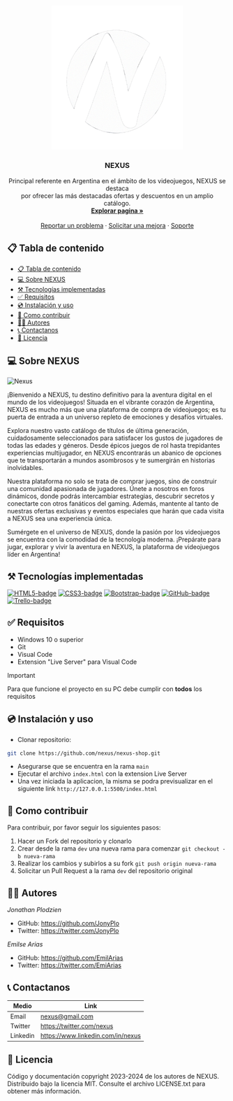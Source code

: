 <!-- PROJECT LOGO -->
<div align="center">
  <a href="https://nexus-89i.netlify.app/">
    <img src="./img/nexus-logo.png" alt="Nexus" width="300" />
  </a>

  <h3>NEXUS</h3>

  <p>
    Principal referente en Argentina en el ámbito de los videojuegos, NEXUS se destaca<br>
    por ofrecer las más destacadas ofertas y descuentos en un amplio catálogo.
    <br />
    <a href="https://nexus-89i.netlify.app/">
      <strong>Explorar pagina »</strong>
    </a>
    <br />
    <br />
    <a href="https://nexus-89i.netlify.app/">Reportar un problema</a>
      ·
    <a href="https://nexus-89i.netlify.app/">Solicitar una mejora</a>
      ·
    <a href="https://nexus-89i.netlify.app/">Soporte</a>
  </p>
</div>

## 📋 Tabla de contenido

- [📋 Tabla de contenido](#-tabla-de-contenido)
- [💻 Sobre NEXUS](#-sobre-nexus)
- [⚒️ Tecnologías implementadas](#️-tecnologías-implementadas)
- [✅ Requisitos](#-requisitos)
- [💿 Instalación y uso](#-instalación-y-uso)
- [🤝 Como contribuir](#-como-contribuir)
- [👨‍💻 Autores](#-autores)
- [📞 Contactanos](#-contactanos)
- [📄 Licencia](#-licencia)

## 💻 Sobre NEXUS

![Nexus](/img/nexus-page.png)

¡Bienvenido a NEXUS, tu destino definitivo para la aventura digital en el mundo de los videojuegos! Situada en el vibrante corazón de Argentina, NEXUS es mucho más que una plataforma de compra de videojuegos; es tu puerta de entrada a un universo repleto de emociones y desafíos virtuales.

Explora nuestro vasto catálogo de títulos de última generación, cuidadosamente seleccionados para satisfacer los gustos de jugadores de todas las edades y géneros. Desde épicos juegos de rol hasta trepidantes experiencias multijugador, en NEXUS encontrarás un abanico de opciones que te transportarán a mundos asombrosos y te sumergirán en historias inolvidables.

Nuestra plataforma no solo se trata de comprar juegos, sino de construir una comunidad apasionada de jugadores. Únete a nosotros en foros dinámicos, donde podrás intercambiar estrategias, descubrir secretos y conectarte con otros fanáticos del gaming. Además, mantente al tanto de nuestras ofertas exclusivas y eventos especiales que harán que cada visita a NEXUS sea una experiencia única.

Sumérgete en el universo de NEXUS, donde la pasión por los videojuegos se encuentra con la comodidad de la tecnología moderna. ¡Prepárate para jugar, explorar y vivir la aventura en NEXUS, la plataforma de videojuegos líder en Argentina!

## ⚒️ Tecnologías implementadas

[![HTML5-badge]][HTML5-url]
[![CSS3-badge]][CSS3-url]
[![Bootstrap-badge]][Bootstrap-url]
[![GitHub-badge]][GitHub-url]
[![Trello-badge]][Trello-url]

## ✅ Requisitos

* Windows 10 o superior
* Git
* Visual Code
* Extension "Live Server" para Visual Code

> [!IMPORTANT]
> Para que funcione el proyecto en su PC debe cumplir con **todos** los requisitos

## 💿 Instalación y uso

* Clonar repositorio:

```bash
git clone https://github.com/nexus/nexus-shop.git
```

* Asegurarse que se encuentra en la rama `main`
* Ejecutar el archivo `index.html` con la extension Live Server
* Una vez iniciada la aplicacion, la misma se podra previsualizar en el siguiente link `http://127.0.0.1:5500/index.html`

## 🤝 Como contribuir

Para contribuir, por favor seguir los siguientes pasos:

1. Hacer un Fork del repositorio y clonarlo
2. Crear desde la rama `dev` una nueva rama para comenzar `git checkout -b nueva-rama`
3. Realizar los cambios y subirlos a su fork `git push origin nueva-rama`
4. Solicitar un Pull Request a la rama `dev` del repositorio original

## 👨‍💻 Autores

_Jonathan Plodzien_
* GitHub: https://github.com/JonyPlo
* Twitter: https://twitter.com/JonyPlo

_Emilse Arias_
* GitHub: https://github.com/EmilArias
* Twitter: https://twitter.com/EmiArias

## 📞 Contactanos

| Medio | Link |
|---|---|
Email | nexus@gmail.com
Twitter | https://twitter.com/nexus
Linkedin | https://www.linkedin.com/in/nexus

## 📄 Licencia

Código y documentación copyright 2023-2024 de los autores de NEXUS. Distribuido bajo la licencia MIT. Consulte el archivo LICENSE.txt para obtener más información.

<!-- MARKDOWN LINKS & IMAGES -->

[HTML5-badge]: https://img.shields.io/badge/HTML5-E34F26?style=for-the-badge&logo=html5&logoColor=white
[HTML5-url]: https://html.com/
[CSS3-badge]: https://img.shields.io/badge/CSS3-1572B6?style=for-the-badge&logo=css3&logoColor=white
[CSS3-url]: https://www.w3.org/Style/CSS/
[Bootstrap-badge]: https://img.shields.io/badge/Bootstrap-7952B3?style=for-the-badge&logo=bootstrap&logoColor=white
[Bootstrap-url]: https://getbootstrap.com/
[GitHub-badge]: https://img.shields.io/badge/GitHub-100000?style=for-the-badge&logo=github&logoColor=white
[GitHub-url]: https://github.com/
[Trello-badge]: https://img.shields.io/badge/Trello-0052CC?style=for-the-badge&logo=trello&logoColor=white
[Trello-url]: https://trello.com/>
